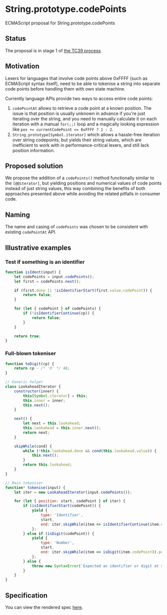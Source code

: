 # String.prototype.codePoints

ECMAScript proposal for String.prototype.codePoints

## Status

The proposal is in stage 1 of [the TC39 process](https://tc39.github.io/process-document/).

## Motivation

Lexers for languages that involve code points above 0xFFFF (such as ECMAScript syntax itself), need
to be able to tokenise a string into separate code points before handling them with own state machine.

Currently language APIs provide two ways to access entire code points:

1.  `codePointAt` allows to retrieve a code point at a known position. The issue is that position is usually unknown in advance if you're just iterating over the string, and you need to manually
    calculate it on each iteration with a manual `for(;;)` loop and a magically looking expression like
    `pos += currentCodePoint <= 0xFFFF ? 1 : 2`.
1.  `String.prototype[Symbol.iterator]` which allows a hassle-free iteration over string codepoints,
    but yields their string values, which are inefficient to work with in performance-critical lexers, and still lack position information.

## Proposed solution

We propose the addition of a `codePoints()` method functionally similar to the `[@@iterator]`, but yielding positions and numerical values of code points instead of just string values, this way combining the benefits of both approaches presented above while avoiding the related pitfalls in consumer code.

## Naming

The name and casing of `codePoints` was chosen to be consistent with existing `codePointAt` API.

## Illustrative examples

### Test if something is an identifier

```javascript
function isIdent(input) {
    let codePoints = input.codePoints();
    let first = codePoints.next();

    if (first.done || !isIdentifierStart(first.value.codePoint)) {
        return false;
    }

    for (let { codePoint } of codePoints) {
        if (!isIdentifierContinue(cp)) {
            return false;
        }
    }

    return true;
}
```

### Full-blown tokeniser

```javascript
function toDigit(cp) {
    return cp - /* '0' */ 48;
}

// Generic helper
class LookaheadIterator {
    constructor(inner) {
        this[Symbol.iterator] = this;
        this.inner = inner;
        this.next();
    }

    next() {
        let next = this.lookahead;
        this.lookahead = this.inner.next();
        return next;
    }

    skipWhile(cond) {
        while (!this.lookahead.done && cond(this.lookahead.value)) {
            this.next();
        }
        return this.lookahead;
    }
}

// Main tokeniser
function* tokenise(input) {
    let iter = new LookaheadIterator(input.codePoints());

    for (let { position: start, codePoint } of iter) {
        if (isIdentifierStart(codePoint)) {
            yield {
                type: 'Identifier',
                start,
                end: iter.skipWhile(item => isIdentifierContinue(item.codePoint)).position
            };
        } else if (isDigit(codePoint)) {
            yield {
                type: 'Number',
                start,
                end: iter.skipWhile(item => isDigit(item.codePoint)).position
            };
        } else {
            throw new SyntaxError(`Expected an identifier or digit at ${start}`);
        }
    }
}
```

## Specification

You can view the rendered spec [here](https://tc39.github.io/proposal-string-prototype-codepoints/).
